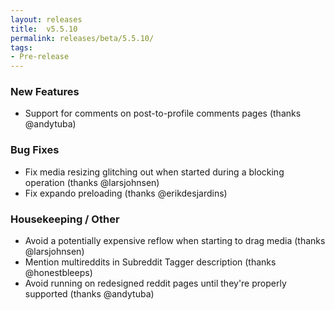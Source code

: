 ```yaml
---
layout: releases
title:  v5.5.10
permalink: releases/beta/5.5.10/
tags:
- Pre-release
---
```


### New Features

- Support for comments on post-to-profile comments pages (thanks @andytuba)

### Bug Fixes

- Fix media resizing glitching out when started during a blocking operation (thanks @larsjohnsen)
- Fix expando preloading (thanks @erikdesjardins)

### Housekeeping / Other

- Avoid a potentially expensive reflow when starting to drag media (thanks @larsjohnsen)
- Mention multireddits in Subreddit Tagger description (thanks @honestbleeps)
- Avoid running on redesigned reddit pages until they're properly supported (thanks @andytuba)
